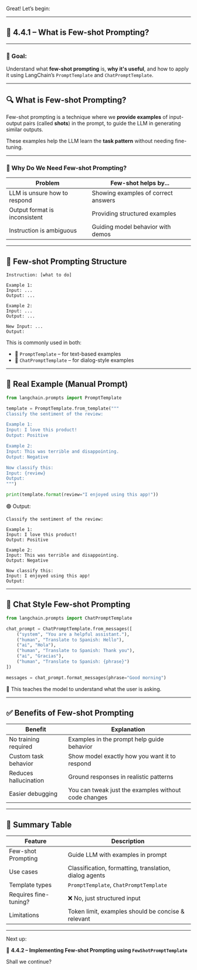 Great! Let’s begin:

---

## 📘 4.4.1 – What is Few-shot Prompting?

---

### 🎯 Goal:
Understand what **few-shot prompting** is, **why it's useful**, and how to apply it using LangChain’s `PromptTemplate` and `ChatPromptTemplate`.

---

## 🔍 What is Few-shot Prompting?

Few-shot prompting is a technique where we **provide examples** of input-output pairs (called **shots**) in the prompt, to guide the LLM in generating similar outputs.

These examples help the LLM learn the **task pattern** without needing fine-tuning.

---

### 🧠 Why Do We Need Few-shot Prompting?

| Problem | Few-shot helps by... |
|--------|----------------------|
| LLM is unsure how to respond | Showing examples of correct answers |
| Output format is inconsistent | Providing structured examples |
| Instruction is ambiguous | Guiding model behavior with demos |

---

## 🧱 Few-shot Prompting Structure

```text
Instruction: [what to do]

Example 1:
Input: ...
Output: ...

Example 2:
Input: ...
Output: ...

New Input: ...
Output:
```

This is commonly used in both:

- 🧾 `PromptTemplate` – for text-based examples
- 💬 `ChatPromptTemplate` – for dialog-style examples

---

## 📌 Real Example (Manual Prompt)

```python
from langchain.prompts import PromptTemplate

template = PromptTemplate.from_template("""
Classify the sentiment of the review:

Example 1:
Input: I love this product!
Output: Positive

Example 2:
Input: This was terrible and disappointing.
Output: Negative

Now classify this:
Input: {review}
Output:
""")

print(template.format(review="I enjoyed using this app!"))
```

🟢 Output:
```
Classify the sentiment of the review:

Example 1:
Input: I love this product!
Output: Positive

Example 2:
Input: This was terrible and disappointing.
Output: Negative

Now classify this:
Input: I enjoyed using this app!
Output:
```

---

## 💬 Chat Style Few-shot Prompting

```python
from langchain.prompts import ChatPromptTemplate

chat_prompt = ChatPromptTemplate.from_messages([
    ("system", "You are a helpful assistant."),
    ("human", "Translate to Spanish: Hello"),
    ("ai", "Hola"),
    ("human", "Translate to Spanish: Thank you"),
    ("ai", "Gracias"),
    ("human", "Translate to Spanish: {phrase}")
])

messages = chat_prompt.format_messages(phrase="Good morning")
```

🧠 This teaches the model to understand what the user is asking.

---

## ✅ Benefits of Few-shot Prompting

| Benefit                  | Explanation                                              |
|--------------------------|----------------------------------------------------------|
| No training required     | Examples in the prompt help guide behavior               |
| Custom task behavior     | Show model exactly how you want it to respond            |
| Reduces hallucination    | Ground responses in realistic patterns                   |
| Easier debugging         | You can tweak just the examples without code changes     |

---

## 📘 Summary Table

| Feature                | Description                                              |
|------------------------|----------------------------------------------------------|
| Few-shot Prompting     | Guide LLM with examples in prompt                        |
| Use cases              | Classification, formatting, translation, dialog agents  |
| Template types         | `PromptTemplate`, `ChatPromptTemplate`                   |
| Requires fine-tuning?  | ❌ No, just structured input                             |
| Limitations            | Token limit, examples should be concise & relevant       |

---

Next up:

📘 **4.4.2 – Implementing Few-shot Prompting using `FewShotPromptTemplate`**

Shall we continue?